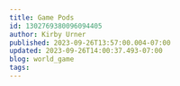 ```yaml
---
title: Game Pods
id: 1302769380096094405
author: Kirby Urner
published: 2023-09-26T13:57:00.004-07:00
updated: 2023-09-26T14:00:37.493-07:00
blog: world_game
tags: 
---
```



